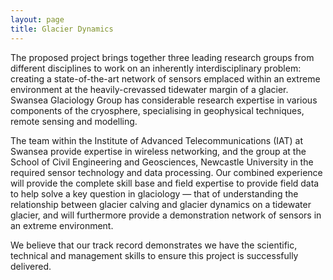 ```yaml
---
layout: page
title: Glacier Dynamics
---
```


The proposed project brings together three leading research groups from different disciplines to work on an inherently interdisciplinary problem: creating a state-of-the-art network of sensors emplaced within an extreme environment at the heavily-crevassed tidewater margin of a glacier. Swansea Glaciology Group has considerable research expertise in various components of the cryosphere, specialising in geophysical techniques, remote sensing and modelling.

The team within the Institute of Advanced Telecommunications (IAT) at Swansea provide expertise in wireless networking, and the group at the School of Civil Engineering and Geosciences, Newcastle University in the required sensor technology and data processing. Our combined experience will provide the complete skill base and field expertise to provide field data to help solve a key question in glaciology &mdash; that of understanding the relationship between glacier calving and glacier dynamics on a tidewater glacier, and will furthermore provide a demonstration network of sensors in an extreme environment.

We believe that our track record demonstrates we have the scientific, technical and management skills to ensure this project is successfully delivered.
